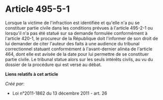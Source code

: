 # Article 495-5-1

Lorsque la victime de l'infraction est identifiée et qu'elle n'a pu se constituer partie civile dans les conditions prévues à
l'article 495-2-1 ou lorsqu'il n'a pas été statué sur sa demande formulée conformément à l'article 420-1, le procureur de la
République doit l'informer de son droit de lui demander de citer l'auteur des faits à une audience du tribunal correctionnel
statuant conformément à l'avant-dernier alinéa de l'article 464, dont elle est avisée de la date pour lui permettre de se
constituer partie civile. Le tribunal statue alors sur les seuls intérêts civils, au vu du dossier de la procédure qui est
versé au débat.

**Liens relatifs à cet article**

_Créé par_:

  - Loi n°2011-1862 du 13 décembre 2011 - art. 26
